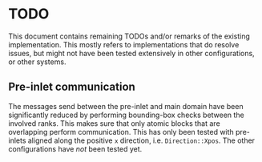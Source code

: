 # TODO

This document contains remaining TODOs and/or remarks of the existing
implementation. This mostly refers to implementations that do resolve issues,
but might not have been tested extensively in other configurations, or other
systems.

## Pre-inlet communication

The messages send between the pre-inlet and main domain have been significantly
reduced by performing bounding-box checks between the involved ranks. This makes
sure that only atomic blocks that are overlapping perform communication. This
has only been tested with pre-inlets aligned along the positive `x` direction,
i.e. `Direction::Xpos`. The other configurations have *not* been tested yet.
